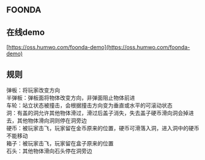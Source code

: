 ## FOONDA


## 在线demo
[https://oss.humwo.com/foonda-demo](https://oss.humwo.com/foonda-demo)

## 规则
弹板：将玩家改变方向  
半弹板：弹板面将物体改变方向，非弹面阻止物体前进  
车轮：站立状态被撞击，会根据撞击方向变为垂直或水平的可滚动状态  
洞：有盖的洞允许其他物体滑过，滑过后盖子消失，失去盖子硬币滑向洞会掉进去，其他物体滑向洞则停在洞旁边  
硬币：被玩家击飞，玩家留在金币原来的位置，硬币可滑落入洞，进入洞中的硬币不能移动  
箱子：被玩家击飞，玩家留在盒子原来的位置  
石头：其他物体滑向石头停在洞旁边  